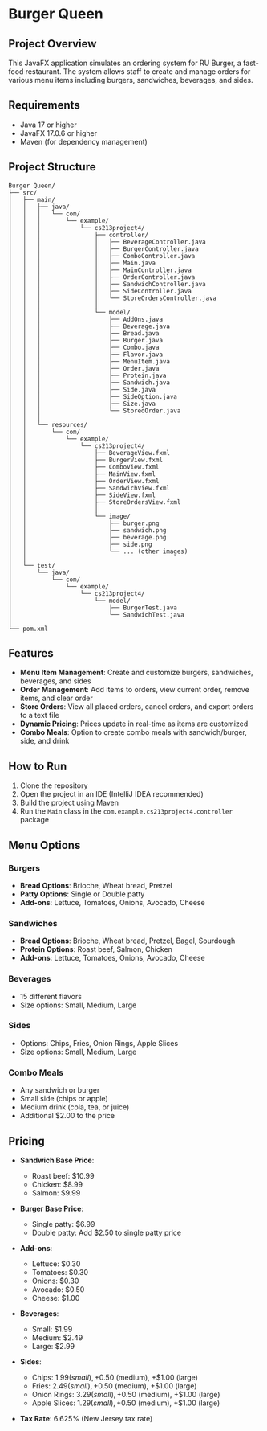 # Burger Queen

## Project Overview
This JavaFX application simulates an ordering system for RU Burger, a fast-food restaurant. The system allows staff to create and manage orders for various menu items including burgers, sandwiches, beverages, and sides.

## Requirements
- Java 17 or higher
- JavaFX 17.0.6 or higher
- Maven (for dependency management)

## Project Structure
```
Burger Queen/
├── src/
│   ├── main/
│   │   ├── java/
│   │   │   └── com/
│   │   │       └── example/
│   │   │           └── cs213project4/
│   │   │               ├── controller/
│   │   │               │   ├── BeverageController.java
│   │   │               │   ├── BurgerController.java
│   │   │               │   ├── ComboController.java
│   │   │               │   ├── Main.java
│   │   │               │   ├── MainController.java
│   │   │               │   ├── OrderController.java
│   │   │               │   ├── SandwichController.java
│   │   │               │   ├── SideController.java
│   │   │               │   └── StoreOrdersController.java
│   │   │               │
│   │   │               └── model/
│   │   │                   ├── AddOns.java
│   │   │                   ├── Beverage.java
│   │   │                   ├── Bread.java
│   │   │                   ├── Burger.java
│   │   │                   ├── Combo.java
│   │   │                   ├── Flavor.java
│   │   │                   ├── MenuItem.java
│   │   │                   ├── Order.java
│   │   │                   ├── Protein.java
│   │   │                   ├── Sandwich.java
│   │   │                   ├── Side.java
│   │   │                   ├── SideOption.java
│   │   │                   ├── Size.java
│   │   │                   └── StoredOrder.java
│   │   │
│   │   └── resources/
│   │       └── com/
│   │           └── example/
│   │               └── cs213project4/
│   │                   ├── BeverageView.fxml
│   │                   ├── BurgerView.fxml
│   │                   ├── ComboView.fxml
│   │                   ├── MainView.fxml
│   │                   ├── OrderView.fxml
│   │                   ├── SandwichView.fxml
│   │                   ├── SideView.fxml
│   │                   ├── StoreOrdersView.fxml
│   │                   │
│   │                   └── image/
│   │                       ├── burger.png
│   │                       ├── sandwich.png
│   │                       ├── beverage.png
│   │                       ├── side.png
│   │                       └── ... (other images)
│   │
│   └── test/
│       └── java/
│           └── com/
│               └── example/
│                   └── cs213project4/
│                       └── model/
│                           ├── BurgerTest.java
│                           └── SandwichTest.java
│
└── pom.xml
```

## Features
- **Menu Item Management**: Create and customize burgers, sandwiches, beverages, and sides
- **Order Management**: Add items to orders, view current order, remove items, and clear order
- **Store Orders**: View all placed orders, cancel orders, and export orders to a text file
- **Dynamic Pricing**: Prices update in real-time as items are customized
- **Combo Meals**: Option to create combo meals with sandwich/burger, side, and drink

## How to Run
1. Clone the repository
2. Open the project in an IDE (IntelliJ IDEA recommended)
3. Build the project using Maven
4. Run the `Main` class in the `com.example.cs213project4.controller` package

## Menu Options
### Burgers
- **Bread Options**: Brioche, Wheat bread, Pretzel
- **Patty Options**: Single or Double patty
- **Add-ons**: Lettuce, Tomatoes, Onions, Avocado, Cheese

### Sandwiches
- **Bread Options**: Brioche, Wheat bread, Pretzel, Bagel, Sourdough
- **Protein Options**: Roast beef, Salmon, Chicken
- **Add-ons**: Lettuce, Tomatoes, Onions, Avocado, Cheese

### Beverages
- 15 different flavors
- Size options: Small, Medium, Large

### Sides
- Options: Chips, Fries, Onion Rings, Apple Slices
- Size options: Small, Medium, Large

### Combo Meals
- Any sandwich or burger
- Small side (chips or apple)
- Medium drink (cola, tea, or juice)
- Additional $2.00 to the price

## Pricing
- **Sandwich Base Price**:
  - Roast beef: $10.99
  - Chicken: $8.99
  - Salmon: $9.99
  
- **Burger Base Price**:
  - Single patty: $6.99
  - Double patty: Add $2.50 to single patty price
  
- **Add-ons**:
  - Lettuce: $0.30
  - Tomatoes: $0.30
  - Onions: $0.30
  - Avocado: $0.50
  - Cheese: $1.00
  
- **Beverages**:
  - Small: $1.99
  - Medium: $2.49
  - Large: $2.99
  
- **Sides**:
  - Chips: $1.99 (small), +$0.50 (medium), +$1.00 (large)
  - Fries: $2.49 (small), +$0.50 (medium), +$1.00 (large)
  - Onion Rings: $3.29 (small), +$0.50 (medium), +$1.00 (large)
  - Apple Slices: $1.29 (small), +$0.50 (medium), +$1.00 (large)

- **Tax Rate**: 6.625% (New Jersey tax rate)
